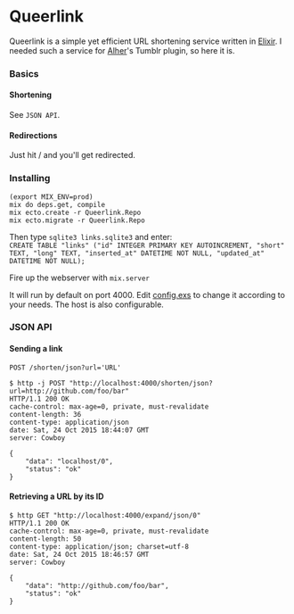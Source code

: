 Queerlink
=========
Queerlink is a simple yet efficient URL shortening service written in [Elixir](http://elixir-lang.org).
I needed such a service for [Alher](https://github.com/Queertoo/Alher)'s Tumblr plugin, so here it is.

### Basics

#### Shortening

See `JSON API`.

#### Redirections

Just hit /<ID> and you'll get redirected.

### Installing

```
(export MIX_ENV=prod)
mix do deps.get, compile
mix ecto.create -r Queerlink.Repo
mix ecto.migrate -r Queerlink.Repo
```

Then type `sqlite3 links.sqlite3` and enter:  
`CREATE TABLE "links" ("id" INTEGER PRIMARY KEY AUTOINCREMENT, "short" TEXT, "long" TEXT, "inserted_at" DATETIME NOT NULL, "updated_at" DATETIME NOT NULL);`

Fire up the webserver with `mix.server`

It will run by default on port 4000. Edit [config.exs](config/config.exs) to change it according to your needs. The host is also configurable.

### JSON API
#### Sending a link

`POST /shorten/json?url='URL'`

```
$ http -j POST "http://localhost:4000/shorten/json?url=http://github.com/foo/bar"
HTTP/1.1 200 OK
cache-control: max-age=0, private, must-revalidate
content-length: 36
content-type: application/json
date: Sat, 24 Oct 2015 18:44:07 GMT
server: Cowboy

{
    "data": "localhost/0",
    "status": "ok"
}
```

#### Retrieving a URL by its ID

```
$ http GET "http://localhost:4000/expand/json/0"
HTTP/1.1 200 OK
cache-control: max-age=0, private, must-revalidate
content-length: 50
content-type: application/json; charset=utf-8
date: Sat, 24 Oct 2015 18:46:57 GMT
server: Cowboy

{
    "data": "http://github.com/foo/bar",
    "status": "ok"
}

```
